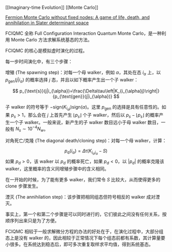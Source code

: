[[Imaginary-time Evolution]]
[[Monte Carlo]]

[Fermion Monte Carlo without fixed nodes: A game of life, death, and annihilation in Slater determinant space](zotero://select/items/@boothFermionMonteCarlo2009)

FCIQMC 全称 Full Configuration Interaction Quantum Monte Carlo，是一种利用 Monte Carlo 方法求解系统基态的方法。

FCIQMC 的核心是模拟虚时演化的过程。

每一步时间演化中，有三个步骤：

增殖 (The spawning step)：对每一个母 walker，例如 $\alpha$，其处在态 $i_{\alpha}$ 上，以 $p_{\text{gen}}(j|i_{\alpha})$ 的概率选择 $j$ 态，并且以如下概率产生出一个子 walker：

$$
p_{\text{s}}(j|i_{\alpha})=\frac{\Delta\tau\left|K_{i_{\alpha}j}\right|}{p_{\text{gen}}(j|i_{\alpha})}
$$

子 walker 的符号等于 $-\mathop{\text{sign}}(K_{i_{\alpha}j})\mathop{\text{sign}}(\alpha)$。这里 $p_{\text{gen}}$ 的选择是具有任意性的。如果 $p_{s}>1$，那么会在 $j$ 上首先产生 $\lfloor p_{s}\rfloor$ 个子 walker，然后以 $p_{s}-\lfloor p_{s}\rfloor$ 的概率产生一个子 walker。一般来说，新产生的子 walker 数目远小于母 walker 数目，一般有 $N_{s}\sim10^{-4}N_{w}$。

对角死亡/克隆 (The diagonal death/cloning step)：对每一个母 walker，计算：

$$
p_{\text{d}}(i_{\alpha})=\Delta\tau(K_{i_{\alpha}i_{\alpha}}-S)
$$
如果 $p_{d}>0$，该 walker 以 $p_{d}$ 的概率死亡，如果 $p_{d}<0$，以 $\left|p_{d}\right|$ 的概率克隆该 walker，这里概率的含义同增殖步骤中的含义相同。

在一开始的时候，为了能有更多 walker，我们常令 $S$ 比较大，从而使得更多的 clone 步骤发生。

湮灭 (The annihilation step)：该步骤把相同组态但符号相反的 walker 成对湮灭。

事实上，第一个和第二个步骤是可以同时进行的，它们彼此之间没有任何关系，按顺序列出来只是为了方便。

FCIQMC 相较于一般求解微分方程的办法的好处在于，在演化过程中，大部分组态上是没有 walker 的，因此相较于正常情况下每个组态前都有系数，其计算量要小很多。在系统达到稳态后，即可多次重复取样求平均值，得到系统基态。